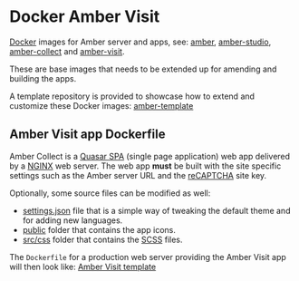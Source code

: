 Docker Amber Visit
==================

[Docker](https://docs.docker.com/) images for Amber server and apps, see: [amber](https://github.com/obiba/amber), [amber-studio](https://github.com/obiba/amber-studio), [amber-collect](https://github.com/obiba/amber-collect) and [amber-visit](https://github.com/obiba/amber-visit).

These are base images that needs to be extended up for amending and building the apps.

A template repository is provided to showcase how to extend and customize these Docker images: [amber-template](https://github.com/obiba/amber-template)

Amber Visit app Dockerfile
----------------------------

Amber Collect is a [Quasar SPA](https://quasar.dev/quasar-cli-vite/developing-spa/introduction) (single page application) web app delivered by a [NGINX](https://www.nginx.com/) web server. The web app **must** be built with the site specific settings such as the Amber server URL and the [reCAPTCHA](https://developers.google.com/recaptcha/) site key.

Optionally, some source files can be modified as well:

* [settings.json](https://github.com/obiba/amber-visit/blob/main/settings.json) file that is a simple way of tweaking the default theme and for adding new languages.
* [public](https://github.com/obiba/amber-visitt/tree/main/public) folder that contains the app icons.
* [src/css](https://github.com/obiba/amber-visit/tree/main/src/css) folder that contains the [SCSS](https://sass-lang.com/documentation/syntax) files.

The `Dockerfile` for a production web server providing the Amber Visit app will then look like: [Amber Visit template](https://github.com/obiba/amber-template/tree/master/amber-visit)
